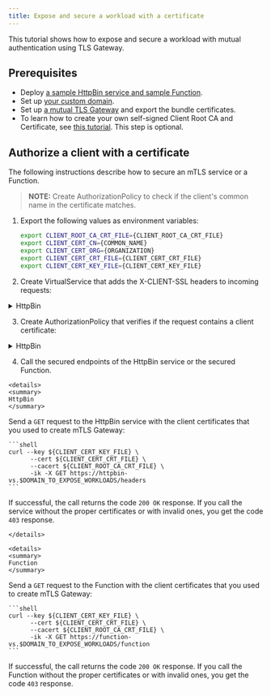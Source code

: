 ```yaml
---
title: Expose and secure a workload with a certificate
---
```


This tutorial shows how to expose and secure a workload with mutual authentication using TLS Gateway.

## Prerequisites

* Deploy [a sample HttpBin service and sample Function](../01-00-create-workload.md).
* Set up [your custom domain](../01-10-setup-custom-domain-for-workload.md).
* Set up [a mutual TLS Gateway](../01-20-set-up-tls-gateway.md) and export the bundle certificates.
* To learn how to create your own self-signed Client Root CA and Certificate, see [this tutorial](../01-60-security/01-61-mtls-selfsign-client-certicate.md). This step is optional.

## Authorize a client with a certificate

The following instructions describe how to secure an mTLS service or a Function. 
>**NOTE:** Create AuthorizationPolicy to check if the client's common name in the certificate matches.

1. Export the following values as environment variables:

   ```bash
   export CLIENT_ROOT_CA_CRT_FILE={CLIENT_ROOT_CA_CRT_FILE}
   export CLIENT_CERT_CN={COMMON_NAME}
   export CLIENT_CERT_ORG={ORGANIZATION}
   export CLIENT_CERT_CRT_FILE={CLIENT_CERT_CRT_FILE}
   export CLIENT_CERT_KEY_FILE={CLIENT_CERT_KEY_FILE}
   ```
2. Create VirtualService that adds the X-CLIENT-SSL headers to incoming requests:
   
  <div tabs>
    <details>
    <summary>
    HttpBin
    </summary>
    Run:

    ```bash
    cat <<EOF | kubectl apply -f - 
    apiVersion: networking.istio.io/v1alpha3
    kind: VirtualService
    metadata:
      name: httpbin-vs
      namespace: ${NAMESPACE}
    spec:
      hosts:
      - "httpbin-vs.${DOMAIN_TO_EXPOSE_WORKLOADS}"
      gateways:
      - ${MTLS_GATEWAY_NAME}
      http:
      - route:
        - destination:
            port:
              number: 8000
            host: httpbin
          headers:
            request:
              set:
                X-CLIENT-SSL-CN: "%DOWNSTREAM_PEER_SUBJECT%"
                X-CLIENT-SSL-SAN: "%DOWNSTREAM_PEER_URI_SAN%"
                X-CLIENT-SSL-ISSUER: "%DOWNSTREAM_PEER_ISSUER%"
    EOF
    ```
    </details>
    <details>
    <summary>
    Function
    </summary>

    Run:
    ```bash
    cat <<EOF | kubectl apply -f - 
    apiVersion: networking.istio.io/v1alpha3
    kind: VirtualService
    metadata:
      name: function-vs
      namespace: ${NAMESPACE}
    spec:
      hosts:
      - "function-vs.${DOMAIN_TO_EXPOSE_WORKLOADS}"
      gateways:
      - ${MTLS_GATEWAY_NAME}
      http:
      - route:
        - destination:
            port:
              number: 80
            host: function
          headers:
            request:
              set:
                X-CLIENT-SSL-CN: "%DOWNSTREAM_PEER_SUBJECT%"
                X-CLIENT-SSL-SAN: "%DOWNSTREAM_PEER_URI_SAN%"
                X-CLIENT-SSL-ISSUER: "%DOWNSTREAM_PEER_ISSUER%"
    EOF
    ```
    </details>
  </div>

3. Create AuthorizationPolicy that verifies if the request contains a client certificate:
   
  <div tabs>
    <details>
    <summary>
    HttpBin
    </summary>
    
    Run:
    
    ```bash
    cat <<EOF | kubectl apply -f -
    apiVersion: security.istio.io/v1beta1
    kind: AuthorizationPolicy
    metadata:
      name: test-authz-policy
      namespace: ${NAMESPACE}
    spec:
      action: ALLOW
      rules:
      - to:
        - operation:
            hosts: ["httpbin-vs.${DOMAIN_TO_EXPOSE_WORKLOADS}"]
        when:
        - key: request.headers[X-Client-Ssl-Cn]
          values: ["O=${CLIENT_CERT_ORG},CN=${CLIENT_CERT_CN}"]
    EOF
    ```
    </details>
    <details>
    <summary>
    Function
    </summary>

    Run:
    ```bash
    cat <<EOF | kubectl apply -f -
    apiVersion: security.istio.io/v1beta1
    kind: AuthorizationPolicy
    metadata:
      name: test-authz-policy
      namespace: ${NAMESPACE}
    spec:
      action: ALLOW
      rules:
      - to:
        - operation:
            hosts: ["function-vs.${DOMAIN_TO_EXPOSE_WORKLOADS}"]
        when:
        - key: request.headers[X-Client-Ssl-Cn]
          values: ["O=${CLIENT_CERT_ORG},CN=${CLIENT_CERT_CN}"]
    EOF
    ```
    </details>
  </div>

4. Call the secured endpoints of the HttpBin service or the secured Function.

  <div tabs>

    <details>
    <summary>
    HttpBin
    </summary>

  Send a `GET` request to the HttpBin service with the client certificates that you used to create mTLS Gateway:

    ```shell
    curl --key ${CLIENT_CERT_KEY_FILE} \
          --cert ${CLIENT_CERT_CRT_FILE} \
          --cacert ${CLIENT_ROOT_CA_CRT_FILE} \
          -ik -X GET https://httpbin-vs.$DOMAIN_TO_EXPOSE_WORKLOADS/headers
    ```

  If successful, the call returns the code `200 OK` response. If you call the service without the proper certificates or with invalid ones, you get the code `403` response.

    </details>

    <details>
    <summary>
    Function
    </summary>

  Send a `GET` request to the Function with the client certificates that you used to create mTLS Gateway:

    ```shell
    curl --key ${CLIENT_CERT_KEY_FILE} \
          --cert ${CLIENT_CERT_CRT_FILE} \
          --cacert ${CLIENT_ROOT_CA_CRT_FILE} \
          -ik -X GET https://function-vs.$DOMAIN_TO_EXPOSE_WORKLOADS/function
    ```

  If successful, the call returns the code `200 OK` response. If you call the Function without the proper certificates or with invalid ones, you get the code `403` response.
    </details>
  </div>